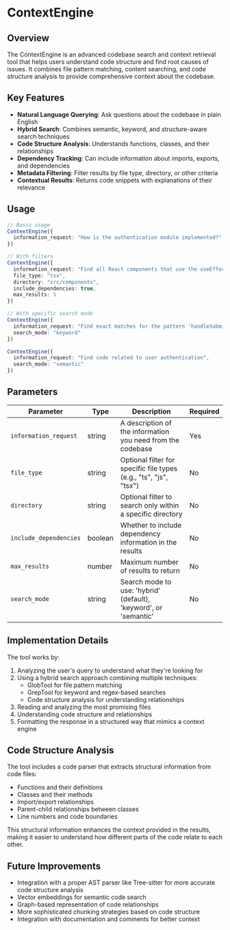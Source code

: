 # ContextEngine

## Overview

The ContextEngine is an advanced codebase search and context retrieval tool that helps users understand code structure and find root causes of issues. It combines file pattern matching, content searching, and code structure analysis to provide comprehensive context about the codebase.

## Key Features

- **Natural Language Querying**: Ask questions about the codebase in plain English
- **Hybrid Search**: Combines semantic, keyword, and structure-aware search techniques
- **Code Structure Analysis**: Understands functions, classes, and their relationships
- **Dependency Tracking**: Can include information about imports, exports, and dependencies
- **Metadata Filtering**: Filter results by file type, directory, or other criteria
- **Contextual Results**: Returns code snippets with explanations of their relevance

## Usage

```typescript
// Basic usage
ContextEngine({
  information_request: "How is the authentication module implemented?"
})

// With filters
ContextEngine({
  information_request: "Find all React components that use the useEffect hook",
  file_type: "tsx",
  directory: "src/components",
  include_dependencies: true,
  max_results: 5
})

// With specific search mode
ContextEngine({
  information_request: "Find exact matches for the pattern 'handleSubmit'",
  search_mode: "keyword"
})

ContextEngine({
  information_request: "Find code related to user authentication",
  search_mode: "semantic"
})
```

## Parameters

| Parameter | Type | Description | Required |
|-----------|------|-------------|----------|
| `information_request` | string | A description of the information you need from the codebase | Yes |
| `file_type` | string | Optional filter for specific file types (e.g., "ts", "js", "tsx") | No |
| `directory` | string | Optional filter to search only within a specific directory | No |
| `include_dependencies` | boolean | Whether to include dependency information in the results | No |
| `max_results` | number | Maximum number of results to return | No |
| `search_mode` | string | Search mode to use: 'hybrid' (default), 'keyword', or 'semantic' | No |

## Implementation Details

The tool works by:

1. Analyzing the user's query to understand what they're looking for
2. Using a hybrid search approach combining multiple techniques:
   - GlobTool for file pattern matching
   - GrepTool for keyword and regex-based searches
   - Code structure analysis for understanding relationships
3. Reading and analyzing the most promising files
4. Understanding code structure and relationships
5. Formatting the response in a structured way that mimics a context engine

## Code Structure Analysis

The tool includes a code parser that extracts structural information from code files:

- Functions and their definitions
- Classes and their methods
- Import/export relationships
- Parent-child relationships between classes
- Line numbers and code boundaries

This structural information enhances the context provided in the results, making it easier to understand how different parts of the code relate to each other.

## Future Improvements

- Integration with a proper AST parser like Tree-sitter for more accurate code structure analysis
- Vector embeddings for semantic code search
- Graph-based representation of code relationships
- More sophisticated chunking strategies based on code structure
- Integration with documentation and comments for better context
